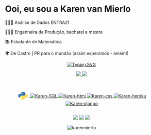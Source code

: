 # Ooi, eu sou a Karen van Mierlo


👩🏻‍💻 Análise de Dados ENTRA21

👩🏻‍🎓 Engenheira de Produção, bacharel e mestre

📚 Estudante de Matemática

🌍 De Castro | PR para o mundão (assim esperamos - amém!)

<div align="center">

[![Typing SVG](https://readme-typing-svg.herokuapp.com/?lines=Welcome+To+My+GitHub+Profile;My+Name+Is+Karen;Please+Feel+Free+To+Contact+Me)](https://git.io/typing-svg)


</div>

<div align="center">
  <a href="https://github.com/karenmierlo">
  <img height="120em" src="https://github-readme-stats.vercel.app/api?username=karenmierlo&show_icons=true&theme=dracula&include_all_commits=true&count_private=true"/>
   <img height="120em" src="https://github-readme-stats.vercel.app/api/top-langs/?username=karenmierlo&layout=compact&langs_count=7&theme=dracula"/>
 </div>

  ##
  
  <div align="center" style="display: inline_block"><br>
  <img align="center" alt="Karen-Python" height="30" width="40" src="https://raw.githubusercontent.com/devicons/devicon/master/icons/python/python-original.svg">
  <img align="center" alt="Karen-SQL" height="30" width="40" src="https://cdn.jsdelivr.net/gh/devicons/devicon/icons/sqlite/sqlite-original.svg">
  <img align="center" alt="Karen-html" height="30" width="40"src="https://cdn.jsdelivr.net/gh/devicons/devicon/icons/html5/html5-original.svg" />
  <img align="center" alt="Karen-css" height="30" width="40"src="https://cdn.jsdelivr.net/gh/devicons/devicon/icons/css3/css3-original.svg" />
  <img align="center" alt="Karen-heroku" height="30" width="40" src="https://cdn.jsdelivr.net/gh/devicons/devicon/icons/heroku/heroku-plain.svg" />
  <img align="center" alt="Karen-django" height="30" width="40" src="https://cdn.jsdelivr.net/gh/devicons/devicon/icons/django/django-plain.svg" />
          
                       
 </div>
 
  ##
  
 <div align="center">
  <a href="https://www.instagram.com/karenmierlo/" target="_blank"><img src="https://img.shields.io/badge/-Instagram-%23E4405F?style=for-the-badge&logo=instagram&logoColor=white" target="_blank"></a>
  <a href = "mailto:karen.mierlo@gmail.com"><img src="https://img.shields.io/badge/-Gmail-%23333?style=for-the-badge&logo=gmail&logoColor=white" target="_blank"></a>
  <a href="https://www.linkedin.com/in/karen-godoi-van-mierlo-51a604207/" target="_blank"><img src="https://img.shields.io/badge/-LinkedIn-%230077B5?style=for-the-badge&logo=linkedin&logoColor=white" target="_blank"></a> 
   
</div>

<p align="center"> <img src= "https://komarev.com/ghpvc/?username=karenmierlo&label=Profile%20views&color=ff3399&style=flat" alt="karenmierlo" /> </p>

